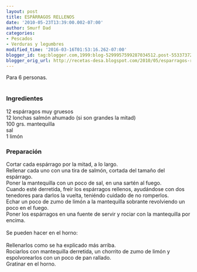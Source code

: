 ```yaml
---
layout: post
title: ESPÁRRAGOS RELLENOS
date: '2010-05-23T13:39:00.002-07:00'
author: Smurf Dad
categories:
- Pescados
- Verduras y legumbres
modified_time: '2016-03-16T01:53:16.262-07:00'
blogger_id: tag:blogger.com,1999:blog-5299957599287034512.post-5533737293893187197
blogger_orig_url: http://recetas-desa.blogspot.com/2010/05/esparragos-rellenos.html
---
```


Para 6 personas.<br /><br /><h3>Ingredientes</h3><p>12 esp&aacute;rragos muy gruesos<br />12 lonchas salm&oacute;n ahumado (si son grandes la mitad)<br />100 grs. mantequilla<br />sal<br />1 lim&oacute;n</p><h3>Preparaci&oacute;n</h3><p>Cortar cada esp&aacute;rrago por la mitad, a lo largo.<br />Rellenar cada uno con una tira de salm&oacute;n, cortada del tama&ntilde;o del esp&aacute;rrago.<br />Poner la mantequilla con un poco de sal, en una sart&eacute;n al fuego.<br />Cuando est&eacute; derretida, fre&iacute;r los esp&aacute;rragos rellenos, ayud&aacute;ndose con dos tenedores para darlos la vuelta, teni&eacute;ndo cuidado de no romperlos.<br />Echar un poco de zumo de lim&oacute;n a la mantequilla sobrante revolviendo un poco en el fuego.<br />Poner los esp&aacute;rragos en una fuente de servir y rociar con la mantequilla por encima.<br /><br />Se pueden hacer en el horno:<br /><br />Rellenarlos como se ha explicado m&aacute;s arriba.<br />Rociarlos con mantequilla derretida, un chorrito de zumo de lim&oacute;n y espolvorearlos con un poco de pan rallado.<br />Gratinar en el horno.</p>